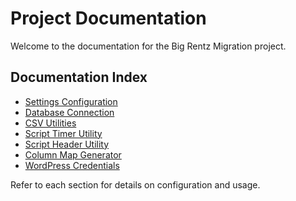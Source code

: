 # Project Documentation

Welcome to the documentation for the Big Rentz Migration project.

## Documentation Index
- [Settings Configuration](./settings.md)
- [Database Connection](./db.md)
- [CSV Utilities](./csv-utils.md)
- [Script Timer Utility](./script-timer.md)
- [Script Header Utility](./script-header.md)
- [Column Map Generator](./column-map-generator.md)
- [WordPress Credentials](../README.md#how-to-get-your-wordpress-credentials)

Refer to each section for details on configuration and usage.
